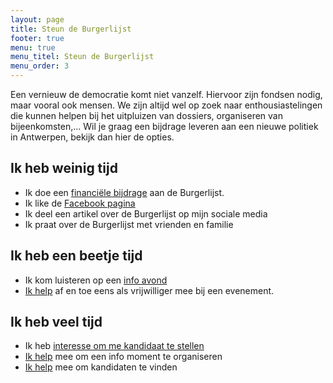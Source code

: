 ```yaml
---
layout: page
title: Steun de Burgerlijst
footer: true
menu: true
menu_titel: Steun de Burgerlijst
menu_order: 3
--- 
```


Een vernieuw de democratie komt niet vanzelf. Hiervoor zijn fondsen nodig, maar vooral ook mensen. We zijn altijd wel op zoek naar enthousiastelingen die kunnen helpen bij het uitpluizen van dossiers, organiseren van bijeenkomsten,... Wil je graag een bijdrage leveren aan een nieuwe politiek in Antwerpen, bekijk dan hier de opties.

## Ik heb weinig tijd

* Ik doe een [financiële bijdrage](https://opencollective.com/burgerlijst#) aan de Burgerlijst.
* Ik like de [Facebook pagina](https://www.facebook.com/burgerlijst/)
* Ik deel een artikel over de Burgerlijst op mijn sociale media
* Ik praat over de Burgerlijst met vrienden en familie
 
## Ik heb een beetje tijd

* Ik kom luisteren op een [info avond](/kalender.html)
* [Ik help](mailto:onthaal@burgerlijst.be?subject=Sporadisch%20vrijwilliger) af en toe eens als vrijwilliger mee bij een evenement.
 
## Ik heb veel tijd

* Ik heb [interesse om me kandidaat te stellen](/interesse.html)
* [Ik help](mailto:onthaal@burgerlijst.be?subject=Vrijwilliger) mee om een info moment te organiseren
* [Ik help](mailto:onthaal@burgerlijst.be?subject=Hulp%20bij%20vinden%20van%20kandidaten) mee om kandidaten te vinden
